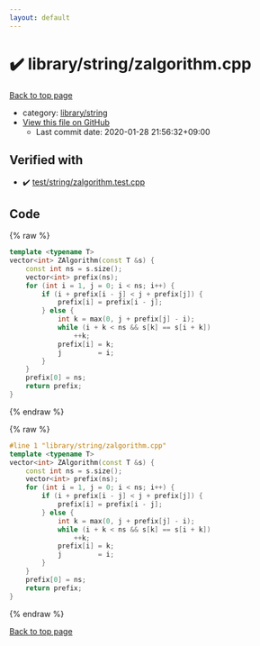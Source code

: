```yaml
---
layout: default
---
```


<!-- mathjax config similar to math.stackexchange -->
<script type="text/javascript" async
  src="https://cdnjs.cloudflare.com/ajax/libs/mathjax/2.7.5/MathJax.js?config=TeX-MML-AM_CHTML">
</script>
<script type="text/x-mathjax-config">
  MathJax.Hub.Config({
    TeX: { equationNumbers: { autoNumber: "AMS" }},
    tex2jax: {
      inlineMath: [ ['$','$'] ],
      processEscapes: true
    },
    "HTML-CSS": { matchFontHeight: false },
    displayAlign: "left",
    displayIndent: "2em"
  });
</script>

<script type="text/javascript" src="https://cdnjs.cloudflare.com/ajax/libs/jquery/3.4.1/jquery.min.js"></script>
<script src="https://cdn.jsdelivr.net/npm/jquery-balloon-js@1.1.2/jquery.balloon.min.js" integrity="sha256-ZEYs9VrgAeNuPvs15E39OsyOJaIkXEEt10fzxJ20+2I=" crossorigin="anonymous"></script>
<script type="text/javascript" src="../../../assets/js/copy-button.js"></script>
<link rel="stylesheet" href="../../../assets/css/copy-button.css" />


# :heavy_check_mark: library/string/zalgorithm.cpp

<a href="../../../index.html">Back to top page</a>

* category: <a href="../../../index.html#7c4d7dea78114de72b5d81eacef966cd">library/string</a>
* <a href="{{ site.github.repository_url }}/blob/master/library/string/zalgorithm.cpp">View this file on GitHub</a>
    - Last commit date: 2020-01-28 21:56:32+09:00




## Verified with

* :heavy_check_mark: <a href="../../../verify/test/string/zalgorithm.test.cpp.html">test/string/zalgorithm.test.cpp</a>


## Code

<a id="unbundled"></a>
{% raw %}
```cpp
template <typename T>
vector<int> ZAlgorithm(const T &s) {
    const int ns = s.size();
    vector<int> prefix(ns);
    for (int i = 1, j = 0; i < ns; i++) {
        if (i + prefix[i - j] < j + prefix[j]) {
            prefix[i] = prefix[i - j];
        } else {
            int k = max(0, j + prefix[j] - i);
            while (i + k < ns && s[k] == s[i + k])
                ++k;
            prefix[i] = k;
            j         = i;
        }
    }
    prefix[0] = ns;
    return prefix;
}
```
{% endraw %}

<a id="bundled"></a>
{% raw %}
```cpp
#line 1 "library/string/zalgorithm.cpp"
template <typename T>
vector<int> ZAlgorithm(const T &s) {
    const int ns = s.size();
    vector<int> prefix(ns);
    for (int i = 1, j = 0; i < ns; i++) {
        if (i + prefix[i - j] < j + prefix[j]) {
            prefix[i] = prefix[i - j];
        } else {
            int k = max(0, j + prefix[j] - i);
            while (i + k < ns && s[k] == s[i + k])
                ++k;
            prefix[i] = k;
            j         = i;
        }
    }
    prefix[0] = ns;
    return prefix;
}
```
{% endraw %}

<a href="../../../index.html">Back to top page</a>

